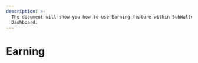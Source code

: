 ```yaml
---
description: >-
  The document will show you how to use Earning feature within SubWallet
  Dashboard.
---
```


# Earning

